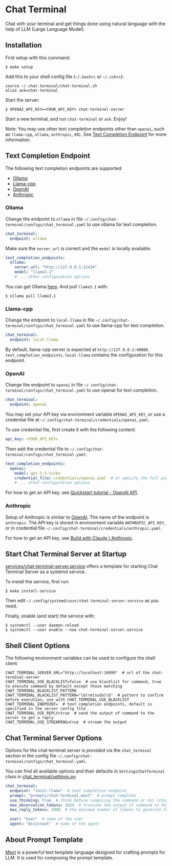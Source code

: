 # Chat Terminal

Chat with your terminal and get things done using natural language with the help of LLM (Large Language Model).

## Installation

First setup with this command:

```shell
$ make setup
```

Add this to your shell config file (`~/.bashrc` or `~/.zshrc`):

```shell
source ~/.chat-terminal/chat-terminal.sh
alias ask=chat-terminal
```

Start the server:

```shell
$ OPENAI_API_KEY=<YOUR_API_KEY> chat-terminal-server
```

Start a new terminal, and run `chat-terminal` or `ask`. Enjoy!

Note: You may use other text completion endpoints other than `openai`, such as `llama-cpp`, `ollama`, `anthropic`, etc. See [Text Completion Endpoint](#text-completion-endpoint) for more information.

## Text Completion Endpoint

The following text completion endpoints are supported:

- [Ollama](#ollama)
- [Llama-cpp](#llama-cpp)
- [OpenAI](#openai)
- [Anthropic](#anthropic)

### Ollama

Change the endpoint to `ollama` in file `~/.config/chat-terminal/configs/chat_terminal.yaml` to use ollama for text completion.

```yaml
chat_terminal:
  endpoint: ollama
```

Make sure the `server_url` is correct and the `model` is locally available.

```yaml
text_completion_endpoints:
  ollama:
    server_url: "http://127.0.0.1:11434"
    model: "llama3.1"
    # ... other configuration options
```

You can get Ollama [here](https://ollama.com/download). And pull `llama3.1` with:

```shell
$ ollama pull llama3.1
```

### Llama-cpp

Change the endpoint to `local-llama` in file `~/.config/chat-terminal/configs/chat_terminal.yaml` to use llama-cpp for text completion.

```yaml
chat_terminal:
  endpoint: local-llama
```

By default, llama-cpp server is expected at `http://127.0.0.1:40080`. `text_completion_endpoints.local-llama` contains the configuration for this endpoint.

### OpenAI

Change the endpoint to `openai` in file `~/.config/chat-terminal/configs/chat_terminal.yaml` to use openai for text completion.

```yaml
chat_terminal:
  endpoint: openai
```

You may set your API key via environment variable `OPENAI_API_KEY`, or use a credential file at `~/.config/chat-terminal/credentials/openai.yaml`.

To use credential file, first create it with the following content:

```yaml
api_key: <YOUR_API_KEY>
```

Then add the credential file to `~/.config/chat-terminal/configs/chat_terminal.yaml`:

```yaml
text_completion_endpoints:
  openai:
    model: gpt-3.5-turbo
    credential_file: credentials/openai.yaml  # or specify the full path
    # ... other configuration options
```

For how to get an API key, see [Quickstart tutorial - OpenAI API](https://platform.openai.com/docs/quickstart).

### Anthropic

Setup of Anthropic is similar to [OpenAI](#openai). The name of the endpoint is `anthropic`. The API key is stored in environment variable `ANTHROPIC_API_KEY`, or in credential file `~/.config/chat-terminal/credentials/anthropic.yaml`.

For how to get an API key, see [Build with Claude \\ Anthropic](https://www.anthropic.com/api).

## Start Chat Terminal Server at Startup

[services/chat-terminal-server.service](./services/chat-terminal-server.service) offers a template for starting Chat Terminal Server as a systemd service.

To install the service, first run:

```shell
$ make install-service
```

Then edit `~/.config/systemd/user/chat-terminal-server.service` as you need.

Finally, enable (and start) the service with:

```shell
$ systemctl --user daemon-reload
$ systemctl --user enable --now chat-terminal-server.service
```

## Shell Client Options

The following environment variables can be used to configure the shell client:

```shell
CHAT_TERMINAL_SERVER_URL="http://localhost:16099"  # url of the chat-terminal-server
CHAT_TERMINAL_USE_BLACKLIST=false  # use blacklist for command, true to execute command by default except those matching CHAT_TERMINAL_BLACKLIST_PATTERN
CHAT_TERMINAL_BLACKLIST_PATTERN="\b(rm|sudo)\b"  # pattern to confirm before execution, use with CHAT_TERMINAL_USE_BLACKLIST
CHAT_TERMINAL_ENDPOINT=  # text completion endpoints, default is specified in the server config file
CHAT_TERMINAL_USE_REPLY=true  # send the output of command to the server to get a reply
CHAT_TERMINAL_USE_STREAMING=true  # stream the output
```

## Chat Terminal Server Options

Options for the chat terminal server is provided via the `chat_terminal` section in the config file `~/.config/chat-terminal/configs/chat_terminal.yaml`.

You can find all available options and their defaults in `SettingsChatTerminal` class in [chat_terminal/settings.py](./chat_terminal/settings.py).

```yaml
chat_terminal:
  endpoint: "local-llama"  # text completion endpoint
  prompt: "prompts/chat-terminal.mext"  # prompt template
  use_thinking: True  # think before composing the command or not (chain of thought)
  max_observation_tokens: 1024  # truncate the output of command to this length before asking for a reply
  max_reply_tokens: 2048  # the maximum number of tokens to generate for a reply

  user: "User"  # name of the user
  agent: "Assistant"  # name of the agent
```

## About Prompt Template

[Mext](https://github.com/Donny-Hikari/mext) is a powerful text template language designed for crafting prompts for LLM. It is used for composing the prompt template.

